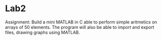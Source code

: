 # Lab2

Assignment: Build a mini MATLAB in C able to perform simple aritmetics on arrays of 50 elements.
The program will also be able to import and export files, drawing graphs using MATLAB.
